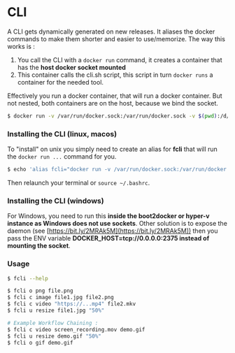 # CLI
A CLI gets dynamically generated on new releases. It aliases the docker commands to make them shorter and easier to use/memorize.
The way this works is :
1. You call the CLI with a `docker run` command, it creates a container that has the **host docker socket mounted**
2. This container calls the cli.sh script, this script in turn `docker runs` a container for the needed tool.

Effectively you run a docker container, that will run a docker container. But not nested, both containers are on the host, because we bind the socket.

```bash
$ docker run -v /var/run/docker.sock:/var/run/docker.sock -v $(pwd):/d/ futils/cli --help
```

### Installing the CLI (linux, macos)
To "install" on unix you simply need to create an alias for **fcli** that 
will run the `docker run ...` command for you.
```bash
$ echo 'alias fcli="docker run -v /var/run/docker.sock:/var/run/docker.sock -v $(pwd):/d/ futils/cli"' >> ~/.bashrc
```
Then relaunch your terminal or `source ~/.bashrc`.

### Installing the CLI (windows)
For Windows, you need to run this **inside the boot2docker or hyper-v instance
as Windows does not use sockets**. Other solution is to expose the daemon (see
[https://bit.ly/2MRAk5M](https://bit.ly/2MRAk5M)) then you pass the ENV variable
**DOCKER_HOST=tcp://0.0.0.0:2375 instead of mounting the socket**. 

### Usage
```bash
$ fcli --help

$ fcli o png file.png
$ fcli c image file1.jpg file2.png
$ fcli c video "https://...mp4" file2.mkv  
$ fcli u resize file1.jpg "50%"

# Example Workflow Chaining :
$ fcli c video screen_recording.mov demo.gif
$ fcli u resize demo.gif "50%"
$ fcli o gif demo.gif
```
